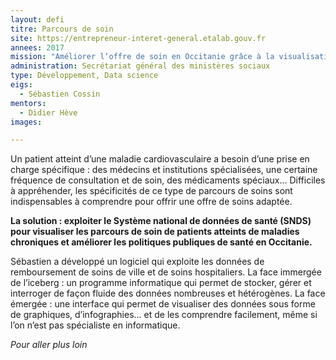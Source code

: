 ```yaml
---
layout: defi
titre: Parcours de soin
site: https://entrepreneur-interet-general.etalab.gouv.fr
annees: 2017
mission: "Améliorer l’offre de soin en Occitanie grâce à la visualisation des parcours de soin de patients atteints de maladies chroniques"
administration: Secrétariat général des ministères sociaux
type: Développement, Data science
eigs:
  - Sébastien Cossin
mentors: 
  - Didier Hève
images:

---
```


Un patient atteint d’une maladie cardiovasculaire a besoin 
d’une prise en charge spécifique : des médecins et institutions 
spécialisées, une certaine fréquence de consultation et de soin,
des médicaments spéciaux… Difficiles à appréhender, les 
spécificités de ce type de parcours de soins sont indispensables
à comprendre pour offrir une offre de soins adaptée.  

**La solution : exploiter le Système national de données de santé
(SNDS) pour visualiser les parcours de soin de patients atteints
de maladies chroniques et améliorer les politiques publiques de 
santé en Occitanie.**

Sébastien a développé un logiciel qui exploite les données de 
remboursement de soins de ville et de soins hospitaliers. La 
face immergée de l’iceberg : un programme informatique qui permet 
de stocker, gérer et interroger de façon fluide des données 
nombreuses et hétérogènes. La face émergée : une interface qui 
permet de visualiser des données sous forme de graphiques, 
d’infographies… et de les comprendre facilement, même si l’on 
n’est pas spécialiste en informatique.

_Pour aller plus loin_
